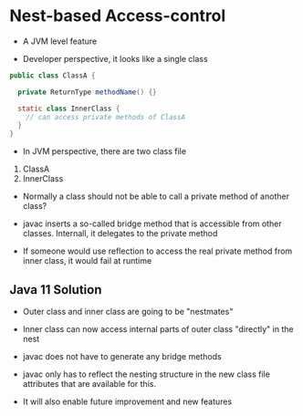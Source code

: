 # Nest-based Access-control

- A JVM level feature

- Developer perspective, it looks like a single class

```java
public class ClassA {

  private ReturnType methodName() {}

  static class InnerClass {
    // can access private methods of ClassA
  }
}
```

- In JVM perspective, there are two class file

1. ClassA
2. InnerClass

* Normally a class should not be able to call a private method of another class?

- javac inserts a so-called bridge method that is accessible from other classes.
  Internall, it delegates to the private method

- If someone would use reflection to access the real private method from inner
  class, it would fail at runtime

## Java 11 Solution

- Outer class and inner class are going to be "nestmates"

- Inner class can now access internal parts of outer class "directly" in the nest

- javac does not have to generate any bridge methods

- javac only has to reflect the nesting structure in the new class file
  attributes that are available for this.

- It will also enable future improvement and new features
